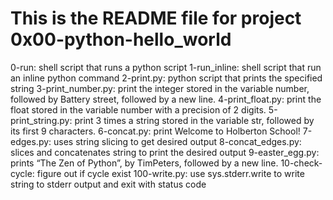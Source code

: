 # This is the README file for project 0x00-python-hello_world
0-run: shell script that runs a python script
1-run_inline: shell script that run an inline python command
2-print.py: python script that prints the specified string
3-print_number.py: print the integer stored in the variable number, followed by Battery street, followed by a new line.
4-print_float.py: print the float stored in the variable number with a precision of 2 digits.
5-print_string.py: print 3 times a string stored in the variable str, followed by its first 9 characters.
6-concat.py: print Welcome to Holberton School!
7-edges.py: uses string slicing to get desired output
8-concat_edges.py: slices and concatenates string to print the desired output
9-easter_egg.py: prints “The Zen of Python”, by TimPeters, followed by a new line.
10-check-cycle: figure out if cycle exist
100-write.py: use sys.stderr.write to write string to stderr output and exit with status code
